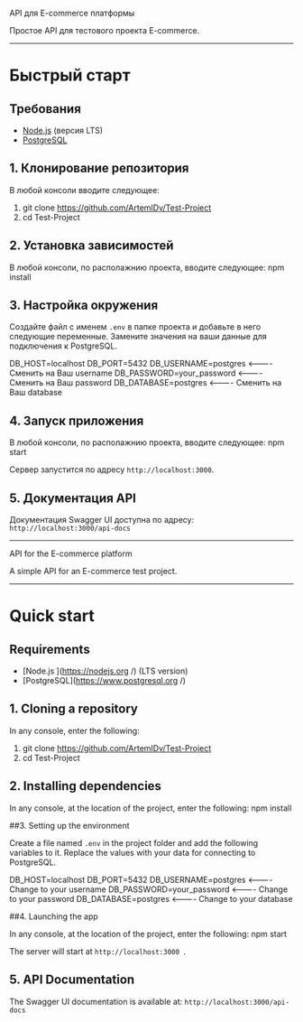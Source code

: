 API для E-commerce платформы

Простое API для тестового проекта E-commerce.

---

# Быстрый старт

## Требования

-   [Node.js](https://nodejs.org/) (версия LTS)
-   [PostgreSQL](https://www.postgresql.org/)

## 1. Клонирование репозитория

В любой консоли вводите следующее:

1) git clone https://github.com/ArtemIDv/Test-Project
2) cd Test-Project


## 2. Установка зависимостей

В любой консоли, по располажнию проекта, вводите следующее:
npm install

## 3. Настройка окружения

Создайте файл с именем `.env` в папке проекта и добавьте в него следующие переменные. Замените значения на ваши данные для подключения к PostgreSQL.

DB_HOST=localhost
DB_PORT=5432
DB_USERNAME=postgres                                <---- Сменить на Ваш username
DB_PASSWORD=your_password                           <---- Сменить на Ваш password
DB_DATABASE=postgres                                <---- Сменить на Ваш database

## 4. Запуск приложения

В любой консоли, по располажнию проекта, вводите следующее:
npm start

Сервер запустится по адресу `http://localhost:3000`.

## 5. Документация API

Документация Swagger UI доступна по адресу:
`http://localhost:3000/api-docs`

______________________________________________________________________________________________________________________________________

API for the E-commerce platform

A simple API for an E-commerce test project.

---

# Quick start

## Requirements

- [Node.js ](https://nodejs.org /) (LTS version)
- [PostgreSQL](https://www.postgresql.org /)

## 1. Cloning a repository

In any console, enter the following:

1) git clone https://github.com/ArtemIDv/Test-Project
2) cd Test-Project


## 2. Installing dependencies

In any console, at the location of the project, enter the following:
npm install

##3. Setting up the environment

Create a file named `.env` in the project folder and add the following variables to it. Replace the values with your data for connecting to PostgreSQL.

DB_HOST=localhost
DB_PORT=5432
DB_USERNAME=postgres      <---- Change to your username
DB_PASSWORD=your_password <---- Change to your password
DB_DATABASE=postgres      <---- Change to your database

##4. Launching the app

In any console, at the location of the project, enter the following:
npm start

The server will start at `http://localhost:3000 `.

## 5. API Documentation

The Swagger UI documentation is available at:
`http://localhost:3000/api-docs`
